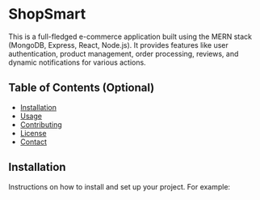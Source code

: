 # ShopSmart
This is a full-fledged e-commerce application built using the MERN stack (MongoDB, Express, React, Node.js). It provides features like user authentication, product management, order processing, reviews, and dynamic notifications for various actions.

## Table of Contents (Optional)
- [Installation](#installation)
- [Usage](#usage)
- [Contributing](#contributing)
- [License](#license)
- [Contact](#contact)

## Installation
Instructions on how to install and set up your project. For example:
